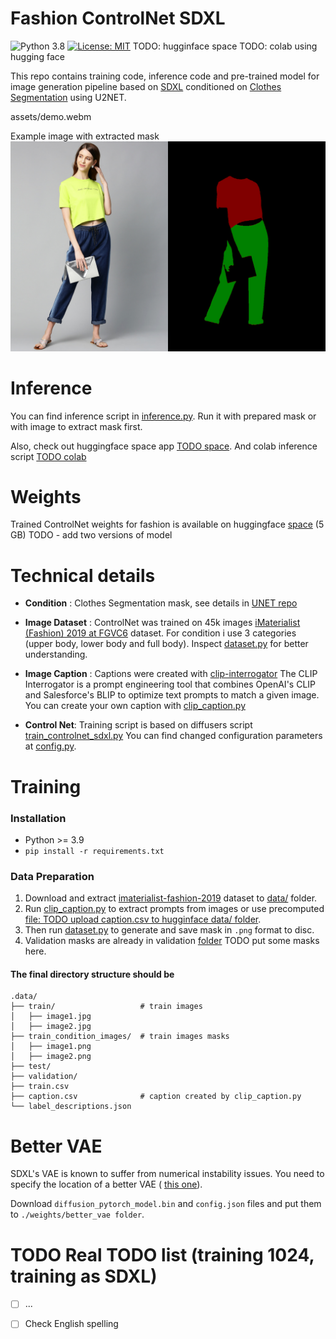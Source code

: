 # Fashion ControlNet SDXL #

![Python 3.8](https://img.shields.io/badge/python-3.8-green.svg)
[![License: MIT](https://img.shields.io/badge/License-MIT-green.svg)](https://opensource.org/licenses/MIT)
TODO: hugginface space
TODO: colab using hugging face

This repo contains training code, inference code and pre-trained model for 
image generation pipeline based on [SDXL](https://huggingface.co/stabilityai/stable-diffusion-xl-base-1.0) conditioned on [Clothes Segmentation](https://github.com/levindabhi/cloth-segmentation) using U2NET.

assets/demo.webm


Example image with extracted mask
![Sample 000](assets/013.png)


# Inference

You can find inference script in [inference.py](src/inference.py). Run it with prepared mask or with image to extract mask first.

Also, check out huggingface space app [TODO space](space). And colab inference script [TODO colab](colab)

# Weights

Trained ControlNet weights for fashion is available on huggingface [space](https://huggingface.co/spaces/dragynir/fashion_controlnet/tree/main/weights) (5 GB)
TODO - add two versions of model


# Technical details

* **Condition** : Clothes Segmentation mask, see details in [UNET repo](https://github.com/levindabhi/cloth-segmentation)

* **Image Dataset** : ControlNet was trained on 45k images [iMaterialist (Fashion) 2019 at FGVC6](https://www.kaggle.com/c/imaterialist-fashion-2019-FGVC6/data) dataset. 
For condition i use 3 categories (upper body, lower body and full body).  Inspect [dataset.py](examples/controlnet/dataset.py) for better understanding.

* **Image Caption** : Captions were created with [clip-interrogator](https://github.com/pharmapsychotic/clip-interrogator)
The CLIP Interrogator is a prompt engineering tool that combines OpenAI's CLIP and Salesforce's BLIP to optimize text prompts to match a given image.
You can create your own caption with [clip_caption.py](examples/controlnet/clip_caption.py)

* **Control Net**:  Training script is based on diffusers script [train_controlnet_sdxl.py](https://github.com/huggingface/diffusers/tree/main/examples/controlnet)
You can find changed configuration parameters at [config.py](src/config.py).


# Training

### Installation

- Python >= 3.9
- `pip install -r requirements.txt`


### Data Preparation

1) Download and extract [imaterialist-fashion-2019](https://www.kaggle.com/c/imaterialist-fashion-2019-FGVC6/data) dataset to [data/](data) folder.
2) Run [clip_caption.py](examples/controlnet/clip_caption.py) to extract prompts from images or use precomputed [file: TODO upload caption.csv to hugginface data/ folder]().
3) Then run [dataset.py](src/dataset.py) to generate and save mask in `.png` format to disc.
4) Validation masks are already in validation [folder](data/validation) TODO put some masks here.

#### The final directory structure should be

    .data/
    ├── train/                   # train images   
    │   ├── image1.jpg          
    │   ├── image2.jpg
    ├── train_condition_images/  # train images masks
    │   ├── image1.png          
    │   ├── image2.png
    ├── test/   
    ├── validation/   
    ├── train.csv
    ├── caption.csv              # caption created by clip_caption.py
    └── label_descriptions.json


# Better VAE

SDXL's VAE is known to suffer from numerical instability issues.
You need to specify the location of a better VAE ( [this one](https://huggingface.co/madebyollin/sdxl-vae-fp16-fix)).

Download `diffusion_pytorch_model.bin` and `config.json` files and put them to `./weights/better_vae folder`.



# TODO Real TODO list (training 1024, training as SDXL)

- [ ] ...
- [ ] Check English spelling

